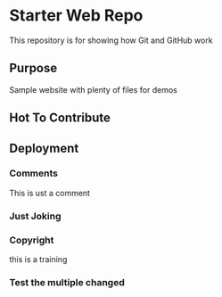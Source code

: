 # Starter Web Repo

This repository is for showing how Git and GitHub work

## Purpose

Sample website with plenty of files for demos

## Hot To Contribute

## Deployment


### Comments

This is ust a comment


### Just Joking

### Copyright

this is a training 

### Test the multiple changed